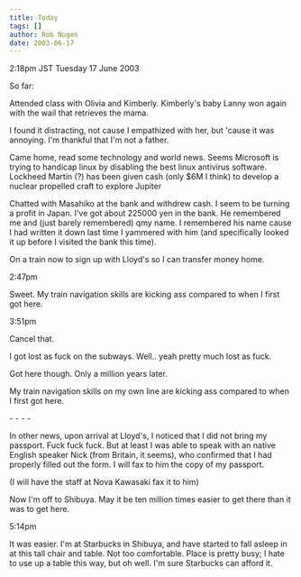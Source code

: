 ```yaml
---
title: Today
tags: []
author: Rob Nugen
date: 2003-06-17
---
```


<p class=date>2:18pm JST Tuesday 17 June 2003</p>

<p>So far:</p>

<p>Attended class with Olivia and Kimberly.  Kimberly's baby Lanny won
again with the wail that retrieves the mama.</p>

<p>I found it distracting, not cause I empathized with her, but 'cause
it was annoying.  I'm thankful that I'm not a father.</p>

<p>Came home, read some technology and world news.  Seems Microsoft is
trying to handicap linux by disabling the best linux antivirus
software. Lockheed Martin (?) has been given cash (only $6M I think)
to develop a nuclear propelled craft to explore Jupiter</p>

<p>Chatted with Masahiko at the bank and withdrew cash.  I seem to be
turning a profit in Japan.  I've got about 225000 yen in the bank.  He
remembered me and (just barely remembered) qmy name.  I remembered his
name cause I had written it down last time I yammered with him (and
specifically looked it up before I visited the bank this time).</p>

<p>On a train now to sign up with Lloyd's so I can transfer money
home.</p>

<p class=date>2:47pm</p>

<p>Sweet.  My train navigation skills are kicking ass compared to when
I first got here.</p>

<p class=date>3:51pm</p>

<p>Cancel that.</p>

<p>I got lost as fuck on the subways.  Well..  yeah pretty much lost
as fuck.</p>

<p>Got here though.   Only a million years later.</p>

<p>My train navigation skills on my own line are kicking ass compared
to when I first got here.</p>

<p>- - - -</p>

<p>In other news, upon arrival at Lloyd's, I noticed that I did not
bring my passport.  Fuck fuck fuck.  But at least I was able to speak
with an native English speaker Nick (from Britain, it seems), who
confirmed that I had properly filled out the form.  I will fax to him
the copy of my passport.</p>

<p>(I will have the staff at Nova Kawasaki fax it to him)</p>

<p>Now I'm off to Shibuya.   May it be ten million times easier to get
there than it was to get here.</p>

<p class=date>5:14pm</p>

<p>It was easier.  I'm at Starbucks in Shibuya, and have started to
fall asleep in at this tall chair and table.  Not too comfortable.
Place is pretty busy; I hate to use up a table this way, but oh well.
I'm sure Starbucks can afford it.</p>
